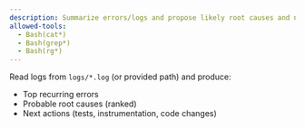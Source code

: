 ```yaml
---
description: Summarize errors/logs and propose likely root causes and next actions
allowed-tools:
  - Bash(cat*)
  - Bash(grep*)
  - Bash(rg*)
---
```

Read logs from `logs/*.log` (or provided path) and produce:
- Top recurring errors
- Probable root causes (ranked)
- Next actions (tests, instrumentation, code changes)
